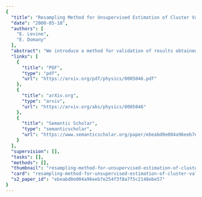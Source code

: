 ```yaml
---
{
  "title": "Resampling Method for Unsupervised Estimation of Cluster Validity",
  "date": "2000-05-18",
  "authors": [
    "E. Levine",
    "E. Domany"
  ],
  "abstract": "We introduce a method for validation of results obtained by clustering analysis of data. The method is based on resampling the available data. A figure of merit that measures the stability of clustering solutions against resampling is introduced. Clusters that are stable against resampling give rise to local maxima of this figure of merit. This is presented first for a one-dimensional data set, for which an analytic approximation for the figure of merit is derived and compared with numerical measurements. Next, the applicability of the method is demonstrated for higher-dimensional data, including gene microarray expression data.",
  "links": [
    {
      "title": "PDF",
      "type": "pdf",
      "url": "https://arxiv.org/pdf/physics/0005046.pdf"
    },
    {
      "title": "arXiv.org",
      "type": "arxiv",
      "url": "https://arxiv.org/abs/physics/0005046"
    },
    {
      "title": "Semantic Scholar",
      "type": "semanticscholar",
      "url": "https://www.semanticscholar.org/paper/ebeabd0e004a96eeb7e254f3f8a7f5c2148ebe57"
    }
  ],
  "supervision": [],
  "tasks": [],
  "methods": [],
  "thumbnail": "resampling-method-for-unsupervised-estimation-of-cluster-validity-thumb.jpg",
  "card": "resampling-method-for-unsupervised-estimation-of-cluster-validity-card.jpg",
  "s2_paper_id": "ebeabd0e004a96eeb7e254f3f8a7f5c2148ebe57"
}
---
```


